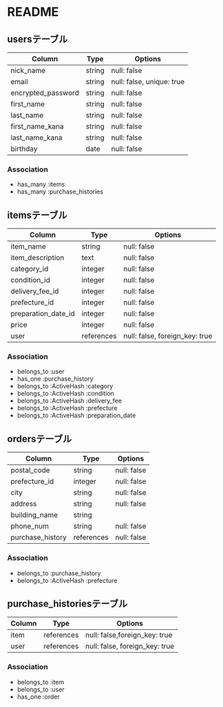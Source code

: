 # README

## usersテーブル
| Column             | Type   | Options     |
| ------------------ | ------ | ----------- |
| nick_name          | string | null: false |
| email              | string | null: false, unique: true|
| encrypted_password | string | null: false |
| first_name         | string | null: false |
| last_name          | string | null: false |
| first_name_kana    | string | null: false |
| last_name_kana     | string | null: false |
| birthday           | date   | null: false |
### Association
- has_many :items
- has_many :purchase_histories


## itemsテーブル
| Column             | Type   | Options     |
| ------------------ | ------ | ----------- |
| item_name          | string | null: false |
| item_description   | text   | null: false |
| category_id        | integer| null: false |
| condition_id       | integer| null: false |
| delivery_fee_id    | integer| null: false |
| prefecture_id      | integer| null: false |
| preparation_date_id| integer| null: false |
| price              | integer| null: false |
| user               |references | null: false, foreign_key: true |
### Association
- belongs_to :user
- has_one :purchase_history
- belongs_to :ActiveHash :category
- belongs_to :ActiveHash :condition
- belongs_to :ActiveHash :delivery_fee
- belongs_to :ActiveHash :prefecture
- belongs_to :ActiveHash :preparation_date


## ordersテーブル
| Column             | Type   | Options     |
| ------------------ | ------ | ----------- |
| postal_code        | string | null: false |
| prefecture_id      | integer | null: false |
| city               | string | null: false |
| address            | string | null: false |
| building_name      | string |  |
| phone_num          | string | null: false |
| purchase_history   | references | null: false|
### Association
- belongs_to :purchase_history
- belongs_to :ActiveHash :prefecture


## purchase_historiesテーブル
| Column             | Type   | Options     |
| ------------------ | ------ | ----------- |
| item               | references | null: false,foreign_key: true |
| user               | references | null: false, foreign_key: true |
### Association
- belongs_to :item
- belongs_to :user
- has_one :order
